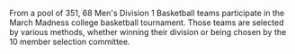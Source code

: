 From a pool of 351, 68 Men's Division 1 Basketball teams participate in the March Madness college basketball tournament.  Those teams are selected by various methods, whether winning their division or being chosen by the 10 member selection committee.  